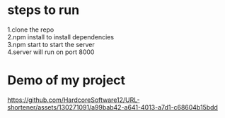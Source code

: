 # steps to run
1.clone the repo\
2.npm install to install dependencies\
3.npm start to start the server\
4.server will run on port 8000

# Demo of my project



https://github.com/HardcoreSoftware12/URL-shortener/assets/130271091/a99bab42-a641-4013-a7d1-c68604b15bdd

